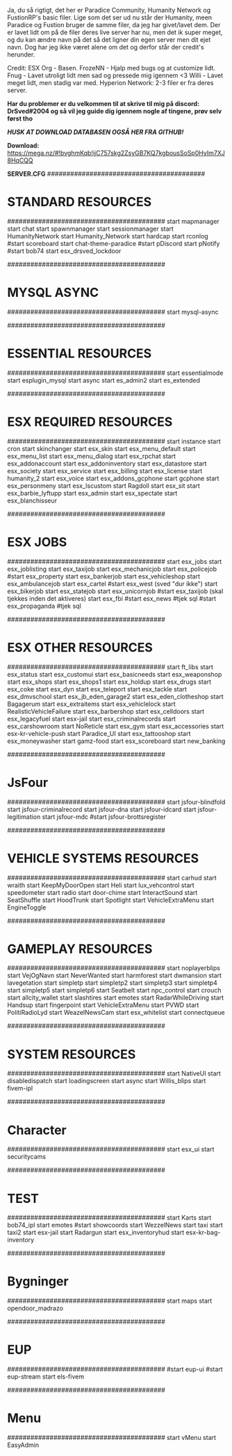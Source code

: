 Ja, du så rigtigt, det her er Paradice Community, Humanity Network og FustionRP's basic filer. Lige som det ser ud nu står der Humanity, meen Paradice og Fustion bruger de samme filer, da jeg har givet/lavet dem. Der er lavet lidt om på de filer deres live server har nu, men det ik super meget, og du kan ændre navn på det så det ligner din egen server men dit ejet navn. Dog har jeg ikke været alene om det og derfor står der credit's herunder.

Credit:
ESX Org - Basen.
FrozeNN - Hjalp med bugs og at customize lidt.
Fnug - Lavet utroligt lidt men sad og pressede mig igennem <3
Willi - Lavet meget lidt, men stadig var med.
Hyperion Network: 2-3 filer er fra deres server.

**Har du problemer er du velkommen til at skrive til mig på discord: DrSved#2004 og så vil jeg guide dig igennem nogle af tingene, prøv selv først tho**

***HUSK AT DOWNLOAD DATABASEN OGSÅ HER FRA GITHUB!***

**Download:** https://mega.nz/#!bvghmKqb!ijC757skg2ZsyGB7KQ7kgbousSoSp0HyIm7XJ8HqCQQ


**SERVER.CFG**
#########################################
#		  	STANDARD RESOURCES		         	#
#########################################
start mapmanager
start chat
start spawnmanager
start sessionmanager
start HumanityNetwork
start Humanity_Network
start hardcap
start rconlog
#start scoreboard
start chat-theme-paradice
#start pDiscord
start pNotify
#start bob74
start esx_drsved_lockdoor

#########################################
#		  	   MYSQL ASYNC			          	#
#########################################
start mysql-async

#########################################
#		   ESSENTIAL RESOURCES		        	#
#########################################
start essentialmode
start esplugin_mysql
start async
start es_admin2
start es_extended

#########################################
#		  ESX REQUIRED RESOURCES	        	#
#########################################
start instance
start cron
start skinchanger
start esx_skin
start esx_menu_default
start esx_menu_list
start esx_menu_dialog
start esx_rpchat
start esx_addonaccount
start esx_addoninventory
start esx_datastore
start esx_society
start esx_service
start esx_billing
start esx_license
start humanity_2
start esx_voice
start esx_addons_gcphone
start gcphone
start esx_personmeny
start esx_lscustom
start Ragdoll
start esx_sit
start esx_barbie_lyftupp
start esx_admin
start esx_spectate
start esx_blanchisseur

#########################################
#		   		ESX JOBS			    #
#########################################
start esx_jobs
start esx_joblisting
start esx_taxijob
start esx_mechanicjob
start esx_policejob
#start esx_property
start esx_bankerjob
start esx_vehicleshop
start esx_ambulancejob
start esx_cartel
#start esx_west (sved "dur ikke")
start esx_bikerjob
start esx_statejob
start esx_unicornjob
#start esx_taxijob (skal tjekkes inden det aktiveres)
start esx_fbi
#start esx_news  #tjek sql
#start esx_propaganda   #tjek sql

#########################################
#		   ESX OTHER RESOURCES		         	#
#########################################
start ft_libs
start esx_status
start esx_customui
start esx_basicneeds
start esx_weaponshop
start esx_shops
start esx_shops1
start esx_holdup
start esx_drugs
start esx_coke
start esx_dyn
start esx_teleport
start esx_tackle
start esx_dmvschool
start esx_jb_eden_garage2
start esx_eden_clotheshop
start Bagagerum
start esx_extraitems
start esx_vehiclelock
start RealisticVehicleFailure
start esx_barbershop
start esx_celldoors
start esx_legacyfuel
start esx-jail
start esx_criminalrecords
start esx_carshowroom
start NoReticle
start esx_gym
start esx_accessories
start esx-kr-vehicle-push
start Paradice_UI
start esx_tattooshop
start esx_moneywasher
start gamz-food
start esx_scoreboard
start new_banking

#########################################
#		          JsFour	 	                #
#########################################
start jsfour-blindfold
start jsfour-criminalrecord
start jsfour-dna
start jsfour-idcard
start jsfour-legitimation
start jsfour-mdc
#start jsfour-brottsregister

#########################################
#		VEHICLE SYSTEMS RESOURCES	         	#
#########################################
start carhud
start wraith
start KeepMyDoorOpen
start Heli
start lux_vehcontrol
start speedometer
start radio
start door-chime
start InteractSound
start SeatShuffle
start HoodTrunk
start Spotlight
start VehicleExtraMenu
start EngineToggle

#########################################
#		    GAMEPLAY RESOURCES	        		#
#########################################
start noplayerblips
start VejOgNavn
start NeverWanted
start harmforest
start dwmansion
start lavegetation
start simpletp
start simpletp2
start simpletp3
start simpletp4
start simpletp5
start simpletp6
start Seatbelt
start npc_control
start crouch
start allcity_wallet
start slashtires
start emotes
start RadarWhileDriving
start Handsup
start fingerpoint
start VehicleExtraMenu
start PVWD
start PolitiRadioLyd
start WeazelNewsCam
start esx_whitelist
start connectqueue

#########################################
#		    SYSTEM RESOURCES	          		#
#########################################
start NativeUI
start disabledispatch
start loadingscreen
start async
start Willis_blips
start fivem-ipl

#########################################
#		        Character	 	   	            #
#########################################
start esx_ui
start securitycams

#########################################
#		          TEST	 	                  #
#########################################
start Karts
start bob74_ipl
start emotes
#start showcoords
start WezzelNews
start taxi
start taxi2
start esx-jail
start Radargun
start esx_inventoryhud
start esx-kr-bag-inventory

#########################################
#		        Bygninger 	     	          #
#########################################
start maps
start opendoor_madrazo

#########################################
#		        EUP      	 	   	            #
#########################################
#start eup-ui
#start eup-stream
start els-fivem

#########################################
#		        Menu     	 	   	            #
#########################################
start vMenu
start EasyAdmin
